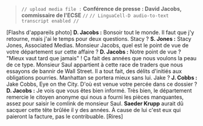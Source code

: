 ﻿> `// upload media file :` **Conférence de presse : David Jacobs, commissaire de l'ECSE** `//`
> `// LinguaCell-D audio-to-text transcript enabled //`

[Flashs d'appareils photo]
**D. Jacobs :** Bonsoir tout le monde. Il faut que j'y retourne, mais j'ai le temps pour deux questions. Stacy ?
**S. Jones :** Stacy Jones, Associated Medias. Monsieur Jacobs, quel est le point de vue de votre département sur cette affaire ?
**D. Jacobs :** Notre point de vue ? "Mieux vaut tard que jamais" ! Ça fait des années que nous voulons la peau de ce type. Monsieur Saul appartient à cette race de traders que nous essayons de bannir de Wall Street. Il a tout fait, des délits d'initiés aux obligations pourries. Manhattan se portera mieux sans lui. Jake ?
**J. Cobbs :** Jake Cobbs, Eye on the City. D'où est venue votre percée dans ce dossier ?
**D. Jacobs :** Je vois que vous êtes bien informé. Très bien, le département remercie le citoyen anonyme qui nous a fourni les pièces manquantes, assez pour saisir le comlink de monsieur Saul. **Saeder Krupp** aurait dû sacquer cette tête brûlée il y des années. À cause de lui c'est eux qui paieront la facture, pas le contribuable.
[Rires]
